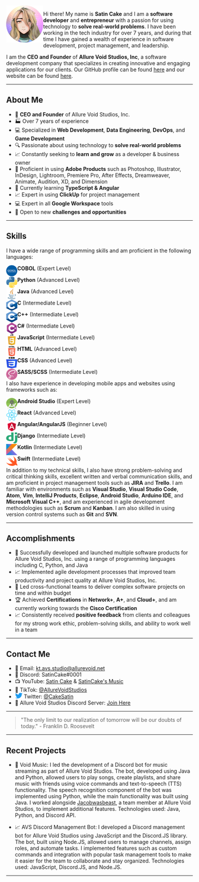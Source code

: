 <img src="./Images/profile.png" align="left" height="100" width="100">


Hi there! My name is **Satin Cake** and I am a **software developer** and **entrepreneur** with a passion for using technology to **solve real-world problems**. I have been working in the tech industry for over 7 years, and during that time I have gained a wealth of experience in software development, project management, and leadership. 



I am the **CEO and Founder** of **Allure Void Studios, Inc**, a software development company that specializes in creating innovative and engaging applications for our clients. Our GitHub profile can be found [here](https://github.com/allure-void-studios) and our website can be found [here](https://studio.allurevoid.net/github).

---

## About Me

- 💼 **CEO and Founder** of Allure Void Studios, Inc.
- 🏭 Over 7 years of experience
- 💻 Specialized in **Web Development**, **Data Engineering**, **DevOps**, and **Game Development**
- 🔍 Passionate about using technology to **solve real-world problems**
- 📈 Constantly seeking to **learn and grow** as a developer & business owner
- 🎨 Proficient in using **Adobe Products** such as Photoshop, Illustrator, InDesign, Lightroom, Premiere Pro, After Effects, Dreamweaver, Animate, Audition, XD, and Dimension
- 🚀 Currently learning **TypeScript & Angular**
- 📈 Expert in using **ClickUp** for project management
- 💻 Expert in all **Google Workspace** tools
- 🤝 Open to new **challenges and opportunities**

---

## Skills

I have a wide range of programming skills and am proficient in the following languages:

<img src="./Images/Programming Languages/cobol.png" align="left" height="30" width="30"> **COBOL** (Expert Level)

<img src="./Images/Programming Languages/python.png" align="left" height="30" width="30"> **Python** (Advanced Level)

<img src="./Images/Programming Languages/java.png" align="left" height="30" width="30"> **Java** (Advanced Level)

<img src="./Images/Programming Languages/c.png" align="left" height="30" width="30"> **C** (Intermediate Level)

<img src="./Images/Programming Languages/c++.png" align="left" height="30" width="30"> **C++** (Intermediate Level)

<img src="./Images/Programming Languages/csharp.png" align="left" height="30" width="30"> **C#** (Intermediate Level)

<img src="./Images/Programming Languages/javascript.png" align="left" height="30" width="30"> **JavaScript** (Intermediate Level)

<img src="./Images/Programming Languages/html.png" align="left" height="30" width="30"> **HTML** (Advanced Level)

<img src="./Images/Programming Languages/css.png" align="left" height="30" width="30"> **CSS** (Advanced Level)

<img src="./Images/Programming Languages/sass.png" align="left" height="30" width="30"> **SASS/SCSS** (Intermediate Level)

I also have experience in developing mobile apps and websites using frameworks such as:

<img src="./Images/Frameworks/android studio.png" align="left" height="30" width="30"> **Android Studio** (Expert Level)

<img src="./Images/Frameworks/react.png" align="left" height="30" width="30"> **React** (Advanced Level)

<img src="./Images/Frameworks/angular.png" align="left" height="30" width="30"> **Angular/AngularJS** (Beginner Level)

<img src="./Images/Frameworks/django.png" align="left" height="30" width="30"> **Django** (Intermediate Level)

<img src="./Images/Frameworks/kotlin.png" align="left" height="30" width="30"> **Kotlin** (Intermediate Level)

<img src="./Images/Frameworks/swift.png" align="left" height="30" width="30"> **Swift** (Intermediate Level)

In addition to my technical skills, I also have strong problem-solving and critical thinking skills, excellent written and verbal communication skills, and am proficient in project management tools such as **JIRA** and **Trello**. I am familiar with environments such as **Visual Studio**, **Visual Studio Code**, **Atom**, **Vim**, **IntelliJ Products**, **Eclipse**, **Android Studio**, **Arduino IDE**, and **Microsoft Visual C++**, and am experienced in agile development methodologies such as **Scrum** and **Kanban**. I am also skilled in using version control systems such as **Git** and **SVN**.

---

## Accomplishments

- 🚀 Successfully developed and launched multiple software products for Allure Void Studios, Inc. using a range of programming languages including C, Python, and Java
- 📈 Implemented agile development processes that improved team productivity and project quality at Allure Void Studios, Inc.
- 🤝 Led cross-functional teams to deliver complex software projects on time and within budget
- 🏆 Achieved **Certifications** in **Network+**, **A+**, and **Cloud+**, and am currently working towards the **Cisco Certification**
- 📈 Consistently received **positive feedback** from clients and colleagues for my strong work ethic, problem-solving skills, and ability to work well in a team

---

## Contact Me
- 📧 Email: kt.avs.studio@allurevoid.net
- 💬 Discord: SatinCake#0001
- 📺 YouTube: [Satin Cake](https://www.youtube.com/@satincake) & [SatinCake's Music](https://www.youtube.com/channel/UCuXP4dcjaiiLbNWAanWWJEQ)
- 🎥 TikTok: [@AllureVoidStudios](https://www.tiktok.com/@allurevoidstudios)
- <img src="./Images/Contacts/twitter.png" height="15" width="20"> Twitter: [@CakeSatin](https://twitter.com/CakeSatin)
- 💬 Allure Void Studios Discord Server: [Join Here](https://studios.allurevoid.net/discord)

---

> "The only limit to our realization of tomorrow will be our doubts of today." - Franklin D. Roosevelt

---

## Recent Projects

- 🚀 Void Music: I led the development of a Discord bot for music streaming as part of Allure Void Studios. The bot, developed using Java and Python, allowed users to play songs, create playlists, and share music with friends using voice commands and text-to-speech (TTS) functionality. The speech recognition component of the bot was implemented using Python, while the main functionality was built using Java. I worked alongside [Jacobwasbeast](https://github.com/jacobwasbeast), a team member at Allure Void Studios, to implement additional features. Technologies used: Java, Python, and Discord API.

- 📈 AVS Discord Management Bot: I developed a Discord management bot for Allure Void Studios using JavaScript and the Discord.JS library. The bot, built using Node.JS, allowed users to manage channels, assign roles, and automate tasks. I implemented features such as custom commands and integration with popular task management tools to make it easier for the team to collaborate and stay organized. Technologies used: JavaScript, Discord.JS, and Node.JS.

---
